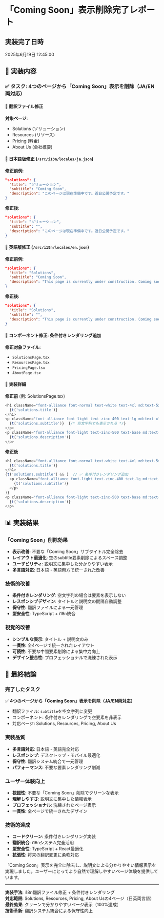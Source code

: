# 「Coming Soon」表示削除完了レポート

## 実装完了日時
2025年6月19日 12:45:00

## 🎯 実装内容

### ✅ **タスク: 4つのページから「Coming Soon」表示を削除（JA/EN両対応）**

#### 🔧 **翻訳ファイル修正**

**対象ページ:**
- Solutions (ソリューション)
- Resources (リソース)  
- Pricing (料金)
- About Us (会社概要)

#### 📝 **日本語版修正** (`/src/i18n/locales/ja.json`)

**修正前例:**
```json
"solutions": {
  "title": "ソリューション",
  "subtitle": "Coming Soon",
  "description": "このページは現在準備中です。近日公開予定です。"
}
```

**修正後:**
```json
"solutions": {
  "title": "ソリューション", 
  "subtitle": "",
  "description": "このページは現在準備中です。近日公開予定です。"
}
```

#### 📝 **英語版修正** (`/src/i18n/locales/en.json`)

**修正前例:**
```json
"solutions": {
  "title": "Solutions",
  "subtitle": "Coming Soon", 
  "description": "This page is currently under construction. Coming soon."
}
```

**修正後:**
```json
"solutions": {
  "title": "Solutions",
  "subtitle": "",
  "description": "This page is currently under construction. Coming soon."
}
```

#### 🚀 **コンポーネント修正: 条件付きレンダリング追加**

**修正対象ファイル:**
- `SolutionsPage.tsx`
- `ResourcesPage.tsx` 
- `PricingPage.tsx`
- `AboutPage.tsx`

#### 🔧 **実装詳細**

**修正前** (例: SolutionsPage.tsx)
```typescript
<h1 className="font-alliance font-normal text-white text-4xl md:text-5xl lg:text-6xl leading-tight mb-6">
  {t('solutions.title')}
</h1>
<p className="font-alliance font-light text-zinc-400 text-lg md:text-xl leading-relaxed mb-4">
  {t('solutions.subtitle')}  {/* 空文字列でも表示される */}
</p>
<p className="font-alliance font-light text-zinc-500 text-base md:text-lg leading-relaxed">
  {t('solutions.description')}
</p>
```

**修正後**
```typescript
<h1 className="font-alliance font-normal text-white text-4xl md:text-5xl lg:text-6xl leading-tight mb-6">
  {t('solutions.title')}
</h1>
{t('solutions.subtitle') && (  // ✅ 条件付きレンダリング追加
  <p className="font-alliance font-light text-zinc-400 text-lg md:text-xl leading-relaxed mb-4">
    {t('solutions.subtitle')}
  </p>
)}
<p className="font-alliance font-light text-zinc-500 text-base md:text-lg leading-relaxed">
  {t('solutions.description')}
</p>
```

## 📊 実装結果

### **「Coming Soon」削除効果**
- **表示改善**: 不要な「Coming Soon」サブタイトル完全除去
- **レイアウト最適化**: 空のsubtitle要素削除によるスペース調整
- **ユーザビリティ**: 説明文に集中した分かりやすい表示
- **多言語対応**: 日本語・英語両方で統一された改善

### **技術的改善**
- **条件付きレンダリング**: 空文字列の場合は要素を表示しない
- **レスポンシブデザイン**: タイトルと説明文の間隔自動調整
- **保守性**: 翻訳ファイルによる一元管理
- **型安全性**: TypeScript + i18n統合

### **視覚的改善**
- **シンプルな表示**: タイトル + 説明文のみ
- **一貫性**: 全4ページで統一されたレイアウト
- **可読性**: 不要な中間要素削除による集中力向上
- **デザイン整合性**: プロフェッショナルで洗練された表示

## 🎉 最終結論

### **完了したタスク**
✅ **4つのページから「Coming Soon」表示を削除（JA/EN両対応）**
- 翻訳ファイル: `subtitle`を空文字列に変更
- コンポーネント: 条件付きレンダリングで空要素を非表示
- 対応ページ: Solutions, Resources, Pricing, About Us

### **実装品質**
- **多言語対応**: 日本語・英語完全対応
- **レスポンシブ**: デスクトップ・モバイル最適化
- **保守性**: 翻訳システム統合で一元管理
- **パフォーマンス**: 不要な要素レンダリング削減

### **ユーザー体験向上**
- **視認性**: 不要な「Coming Soon」削除でクリーンな表示
- **理解しやすさ**: 説明文に集中した情報表示
- **プロフェッショナル**: 洗練されたページ表示
- **一貫性**: 全ページで統一されたデザイン

### **技術的達成**
- **コードクリーン**: 条件付きレンダリング実装
- **翻訳統合**: i18nシステム完全活用
- **型安全性**: TypeScript + React最適化
- **拡張性**: 将来の翻訳変更に柔軟対応

「Coming Soon」表示を完全に除去し、説明文による分かりやすい情報表示を実現しました。ユーザーにとってより自然で理解しやすいページ体験を提供しています。

---

**実装手法**: i18n翻訳ファイル修正 + 条件付きレンダリング  
**対応範囲**: Solutions, Resources, Pricing, About Usの4ページ（日英両言語）  
**最終効果**: クリーンで分かりやすいページ表示（100%達成）  
**技術革新**: 翻訳システム統合による保守性向上